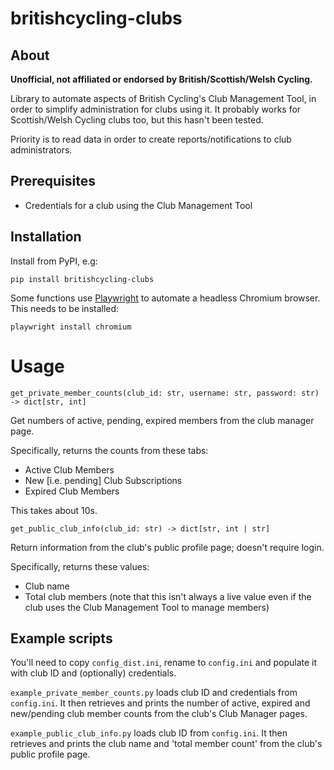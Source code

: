 # britishcycling-clubs

## About

**Unofficial, not affiliated or endorsed by British/Scottish/Welsh Cycling.**

Library to automate aspects of British Cycling's Club Management Tool, in order to
simplify administration for clubs using it. It probably works for Scottish/Welsh
Cycling clubs too, but this hasn't been tested.

Priority is to read data in order to create reports/notifications to club
administrators.

## Prerequisites

- Credentials for a club using the Club Management Tool

## Installation

Install from PyPI, e.g:

`pip install britishcycling-clubs`

Some functions use [Playwright](https://playwright.dev/python/) to automate a 
headless Chromium browser. This needs to be installed:

`playwright install chromium`


# Usage

```
get_private_member_counts(club_id: str, username: str, password: str) -> dict[str, int]
```
Get numbers of active, pending, expired members from the club manager page.

Specifically, returns the counts from these tabs:

- Active Club Members
- New [i.e. pending] Club Subscriptions
- Expired Club Members

This takes about 10s.

```
get_public_club_info(club_id: str) -> dict[str, int | str]
```
Return information from the club's public profile page; doesn't require login.

Specifically, returns these values:

- Club name
- Total club members (note that this isn't always a live value even if the club uses 
  the Club Management Tool to manage members)


## Example scripts

You'll need to copy `config_dist.ini`, rename to `config.ini` and populate it with club
ID and (optionally) credentials.

`example_private_member_counts.py` loads  club ID and credentials from `config.ini`.
It then retrieves and prints the number of active, expired and new/pending club member
counts from the club's Club Manager pages. 

`example_public_club_info.py` loads club ID from `config.ini`. It then retrieves and
prints the club name and 'total member count' from the club's public profile page.


